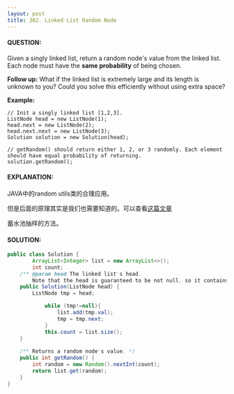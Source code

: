 ```yaml
---
layout: post
title: 382. Linked List Random Node
---
```


#### QUESTION:

Given a singly linked list, return a random node's value from the linked list. Each node must have the **same probability** of being chosen.

**Follow up:**
What if the linked list is extremely large and its length is unknown to you? Could you solve this efficiently without using extra space?

**Example:**

```
// Init a singly linked list [1,2,3].
ListNode head = new ListNode(1);
head.next = new ListNode(2);
head.next.next = new ListNode(3);
Solution solution = new Solution(head);

// getRandom() should return either 1, 2, or 3 randomly. Each element should have equal probability of returning.
solution.getRandom();
```

#### EXPLANATION:

JAVA中的random utils类的合理应用。

但是后面的原理其实是我们也需要知道的。可以查看[这篇文章](http://blog.jobbole.com/42550/)

蓄水池抽样的方法。

#### SOLUTION:

```JAVA
public class Solution {
        ArrayList<Integer> list = new ArrayList<>();
        int count;
    /** @param head The linked list's head.
        Note that the head is guaranteed to be not null, so it contains at least one node. */
    public Solution(ListNode head) {
        ListNode tmp = head;

            while (tmp!=null){
                list.add(tmp.val);
                tmp = tmp.next;
            }
            this.count = list.size();
    }
    
    /** Returns a random node's value. */
    public int getRandom() {
        int random = new Random().nextInt(count);
        return list.get(random);
    }
}
```

